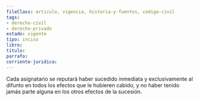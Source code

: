 ```yaml
---
fileClass: articulo, vigencia, historia-y-fuentes, codigo-civil
tags:
- derecho-civil
- derecho-privado
estado: vigente
tipo: inciso
libro:
titulo:
parrafo:
corriente-juridica:
---
```

Cada asignatario se reputará haber sucedido inmediata y exclusivamente al difunto en todos los efectos que le hubieren cabido, y no haber tenido jamás parte alguna en los otros efectos de la sucesión.